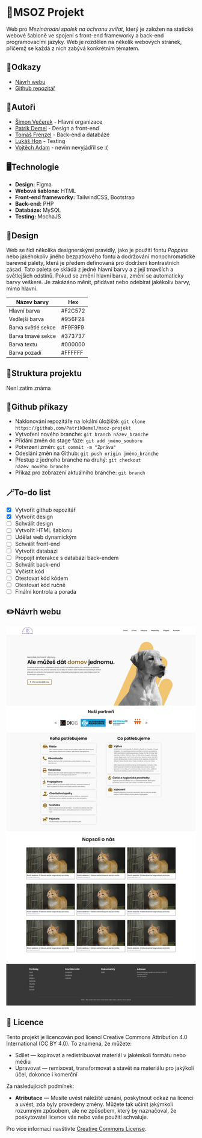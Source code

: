 # 🐶MSOZ Projekt
Web pro *Mezinárodní spolek na ochranu zvířat*, který je založen na statické webové šabloně ve spojení s front-end frameworky a back-end programovacími jazyky. Web je rozdělen na několik webových stránek, přičemž se každá z nich zabývá konkrétním tématem.

## 🔗Odkazy
- [Návrh webu](https://www.figma.com/design/bxKK2rhCT6wSE6QmGeZzlg/MSOZ-projekt?node-id=0-1&t=oagfGmnpwcROjhsw-1)
- [Github repozitář](https://github.com/PatrikDemel/msoz-projekt)

## 📝Autoři
- [Šimon Večerek](https://github.com/SajmonV) - Hlavní organizace
- [Patrik Demel](https://github.com/PatrikDemel) - Design a front-end
- [Tomáš Frenzel](https://github.com/TomasFrenzel) - Back-end a databáze
- [Lukáš Hon](https://github.com/LukasHon) - Testing
- [Vojtěch Adam](https://github.com/HelloItsMeAdm) - nevím nevyjádřil se :(

## 🖥️Technologie
- **Design:** Figma
- **Webová šablona:** HTML
- **Front-end frameworky:** TailwindCSS, Bootstrap
- **Back-end:** PHP
- **Databáze:** MySQL
- **Testing:** MochaJS

## 🎨Design
Web se řídí několika designerskými pravidly, jako je použití fontu *Poppins* nebo jakéhokoliv jiného bezpatkového fontu a dodržování monochromatické barevné palety, která je předem definovaná pro dodržení kontrastních zásad. Tato paleta se skládá z jedné hlavní barvy a z její tmavších a světlejších odstínů. Pokud se změní hlavní barva, změní se automaticky barvy veškeré. Je zakázáno měnit, přidávat nebo odebírat jakékoliv barvy, mimo hlavní.

| Název barvy      | Hex      |
|------------------|----------|
| Hlavní barva     | #F2C572  |
| Vedlejší barva   | #956F28  |
| Barva světlé sekce | #F9F9F9  |
| Barva tmavé sekce | #373737  |
| Barva textu      | #000000  |
| Barva pozadí     | #FFFFFF  |

## 📜Struktura projektu
Není zatím známa

## 📱Github příkazy 
- Naklonování repozitáře na lokální úložiště: `git clone https://github.com/PatrikDemel/msoz-projekt`
- Vytvoření nového branche: `git branch název_branche`
- Přidání změn do stage fáze: `git add jméno_souboru`
- Potvrzení změn: `git commit -m "Zpráva"`
- Odeslání změn na Github: `git push origin jméno_branche`
- Přestup z jednoho branche na druhý: `git checkout název_nového_branche`
- Příkaz pro zobrazení aktuálního branche: `git branch`

## 🪄To-do list
- [x]  Vytvořit github repozitář
- [x]  Vytvořit design
- [ ]  Schválit design
- [ ]  Vytvořit HTML šablonu
- [ ]  Udělat web dynamickým
- [ ]  Schválit front-end
- [ ]  Vytvořit databázi
- [ ]  Propojit interakce s databází back-endem
- [ ]  Schválit back-end
- [ ]  Vyčistit kód
- [ ]  Otestovat kód kódem
- [ ]  Otestovat kód ručně
- [ ]  Finální kontrola a porada

## ✏️Návrh webu
![Návrh webu](https://raw.githubusercontent.com/PatrikDemel/msoz-projekt/main/preview.png)

## 📄 Licence
Tento projekt je licencován pod licencí Creative Commons Attribution 4.0 International (CC BY 4.0). To znamená, že můžete:
- Sdílet — kopírovat a redistribuovat materiál v jakémkoli formátu nebo médiu
- Upravovat — remixovat, transformovat a stavět na materiálu pro jakýkoli účel, dokonce i komerční

Za následujících podmínek:
- **Atributace** — Musíte uvést náležité uznání, poskytnout odkaz na licenci a uvést, zda byly provedeny změny. Můžete tak učinit jakýmkoli rozumným způsobem, ale ne způsobem, který by naznačoval, že poskytovatel licence vás nebo vaše použití schvaluje.

Pro více informací navštivte [Creative Commons License](https://creativecommons.org/licenses/by/4.0/).
